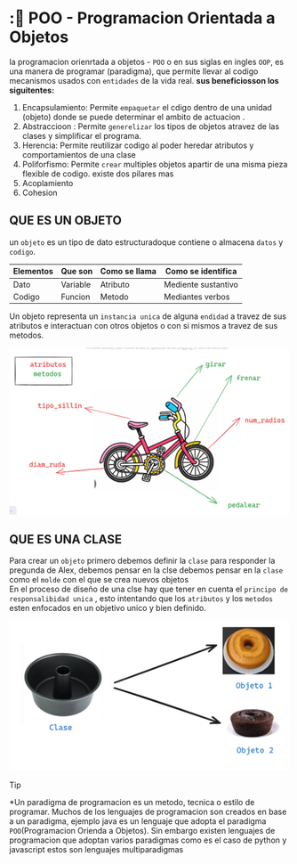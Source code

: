 # :🙈  POO - Programacion Orientada a Objetos
la programacion orienrtada a objetos - `POO` o en sus siglas en ingles `OOP`, es una manera  de programar (paradigma), que permite llevar al codigo mecanismos usados con `entidades` de la vida real.
**sus beneficiosson los siguitentes:**
1. Encapsulamiento: Permite `empaquetar` el cdigo dentro de una unidad (objeto) donde se puede determinar el ambito de actuacion . 
2. Abstraccioon : Permite `generelizar` los tipos de objetos atravez de las clases y simplificar el programa.
3. Herencia: Permite reutilizar codigo al poder heredar atributos y comportamientos de una clase 
4. Poliforfismo: Permite `crear` multiples objetos apartir de una misma pieza flexible de codigo.
existe dos pilares mas 
5. Acoplamiento
6. Cohesion

## QUE ES UN OBJETO
un `objeto` es un tipo de dato estructuradoque contiene o almacena `datos` y `codigo`.

| Elementos   | Que son  | Como se llama | Como se identifica    |
|------------ |--------- |-------------- |---------------------- |
|     Dato    |Variable  |   Atributo    | Mediente sustantivo   | 
| Codigo      |Funcion   | Metodo        | Mediantes verbos      |

Un objeto representa un `instancia unica` de alguna `endidad` a travez de sus atributos e interactuan con otros objetos o con si mismos a travez de sus metodos.

![alt text](image.png)

## QUE ES UNA CLASE
Para crear un `objeto` primero debemos definir la `clase`
para responder la pregunda de Alex, debemos pensar en la clse debemos pensar en la `clase` como el `molde` con el que se crea nuevos objetos  
En el proceso de diseño de una clse hay que tener en cuenta el `principo de responsalibidad unica` ,  esto intentando que los `atributos`  y los `metodos` esten enfocados en un objetivo unico y bien definido.

![alt text](image-1.png)

>[!TIP]
>*Un paradigma de programacion es un metodo, tecnica o estilo de programar. Muchos de los lenguajes de programacion son creados en base a un paradigma, ejemplo java es un lenguaje que adopta el paradigma `POO`(Programacion Orienda a Objetos). Sin embargo existen lenguajes de programacion que adoptan varios paradigmas como es el caso de python y javascript estos son lenguajes multiparadigmas

